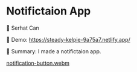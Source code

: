 # Notifictaion App

🔵 Serhat Can

🔵 Demo: https://steady-kelpie-9a75a7.netlify.app/

🔵 Summary: I made a notifictaion app.

[notification-button.webm](https://user-images.githubusercontent.com/85739464/220732526-d8f3b07c-4e8c-41eb-9b28-fff038e5c610.webm)

